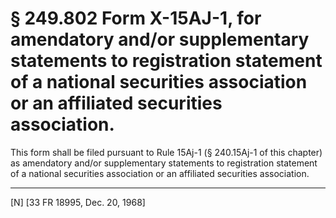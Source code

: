 # § 249.802   Form X-15AJ-1, for amendatory and/or supplementary statements to registration statement of a national securities association or an affiliated securities association.

This form shall be filed pursuant to Rule 15Aj-1 (§ 240.15Aj-1 of this chapter) as amendatory and/or supplementary statements to registration statement of a national securities association or an affiliated securities association. 



---

[N] [33 FR 18995, Dec. 20, 1968]


